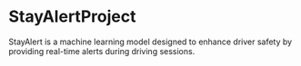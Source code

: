 # StayAlertProject
StayAlert is a machine learning model designed to enhance driver safety by providing real-time alerts during driving sessions.
